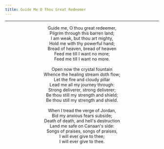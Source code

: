 ```yaml
---
title: Guide Me O Thou Great Redeemer
---
```


---
<center>
Guide me, O thou great redeemer,<br/>
Pilgrim through this barren land;<br/>
I am weak, but thou art mighty,<br/>
Hold me with thy powerful hand;<br/>
Bread of heaven, bread of heaven<br/>
Feed me till I want no more;<br/>
Feed me till I want no more.<br/>
<br/>
Open now the crystal fountain<br/>
Whence the healing stream doth flow;<br/>
Let the fire and cloudy pillar<br/>
Lead me all my journey through:<br/>
Strong deliverer, strong deliverer;<br/>
Be thou still my strength and shield;<br/>
Be thou still my strength and shield.<br/>
<br/>
When I tread the verge of Jordan,<br/>
Bid my anxious fears subside;<br/>
Death of death, and hell's destruction<br/>
Land me safe on Canaan's side:<br/>
Songs of praises, songs of praises,<br/>
I will ever give to thee;<br/>
I will ever give to thee.
</center>